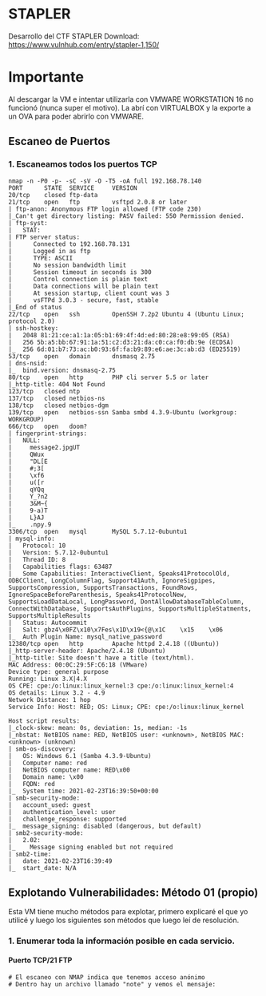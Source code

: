# STAPLER
Desarrollo del CTF STAPLER
Download: https://www.vulnhub.com/entry/stapler-1,150/

# Importante
Al descargar la VM e intentar utilizarla con VMWARE WORKSTATION 16 no funcionó (nunca super el motivo). La abrí con VIRTUALBOX y la exporte a un OVA para poder abrirlo con VMWARE.

## Escaneo de Puertos

### 1. Escaneamos todos los puertos TCP

```
nmap -n -P0 -p- -sC -sV -O -T5 -oA full 192.168.78.140
PORT      STATE  SERVICE     VERSION
20/tcp    closed ftp-data
21/tcp    open   ftp         vsftpd 2.0.8 or later
| ftp-anon: Anonymous FTP login allowed (FTP code 230)
|_Can't get directory listing: PASV failed: 550 Permission denied.
| ftp-syst: 
|   STAT: 
| FTP server status:
|      Connected to 192.168.78.131
|      Logged in as ftp
|      TYPE: ASCII
|      No session bandwidth limit
|      Session timeout in seconds is 300
|      Control connection is plain text
|      Data connections will be plain text
|      At session startup, client count was 3
|      vsFTPd 3.0.3 - secure, fast, stable
|_End of status
22/tcp    open   ssh         OpenSSH 7.2p2 Ubuntu 4 (Ubuntu Linux; protocol 2.0)
| ssh-hostkey: 
|   2048 81:21:ce:a1:1a:05:b1:69:4f:4d:ed:80:28:e8:99:05 (RSA)
|   256 5b:a5:bb:67:91:1a:51:c2:d3:21:da:c0:ca:f0:db:9e (ECDSA)
|_  256 6d:01:b7:73:ac:b0:93:6f:fa:b9:89:e6:ae:3c:ab:d3 (ED25519)
53/tcp    open   domain      dnsmasq 2.75
| dns-nsid: 
|_  bind.version: dnsmasq-2.75
80/tcp    open   http        PHP cli server 5.5 or later
|_http-title: 404 Not Found
123/tcp   closed ntp
137/tcp   closed netbios-ns
138/tcp   closed netbios-dgm
139/tcp   open   netbios-ssn Samba smbd 4.3.9-Ubuntu (workgroup: WORKGROUP)
666/tcp   open   doom?
| fingerprint-strings: 
|   NULL: 
|     message2.jpgUT 
|     QWux
|     "DL[E
|     #;3[
|     \xf6
|     u([r
|     qYQq
|     Y_?n2
|     3&M~{
|     9-a)T
|     L}AJ
|_    .npy.9
3306/tcp  open   mysql       MySQL 5.7.12-0ubuntu1
| mysql-info: 
|   Protocol: 10
|   Version: 5.7.12-0ubuntu1
|   Thread ID: 8
|   Capabilities flags: 63487
|   Some Capabilities: InteractiveClient, Speaks41ProtocolOld, ODBCClient, LongColumnFlag, Support41Auth, IgnoreSigpipes, SupportsCompression, SupportsTransactions, FoundRows, IgnoreSpaceBeforeParenthesis, Speaks41ProtocolNew, SupportsLoadDataLocal, LongPassword, DontAllowDatabaseTableColumn, ConnectWithDatabase, SupportsAuthPlugins, SupportsMultipleStatments, SupportsMultipleResults
|   Status: Autocommit
|   Salt: gbz4\x0FZ\x10\x7Fes\x1D\x19<{@\x1C	\x15	\x06
|_  Auth Plugin Name: mysql_native_password
12380/tcp open   http        Apache httpd 2.4.18 ((Ubuntu))
|_http-server-header: Apache/2.4.18 (Ubuntu)
|_http-title: Site doesn't have a title (text/html).
MAC Address: 00:0C:29:5F:C6:18 (VMware)
Device type: general purpose
Running: Linux 3.X|4.X
OS CPE: cpe:/o:linux:linux_kernel:3 cpe:/o:linux:linux_kernel:4
OS details: Linux 3.2 - 4.9
Network Distance: 1 hop
Service Info: Host: RED; OS: Linux; CPE: cpe:/o:linux:linux_kernel

Host script results:
|_clock-skew: mean: 0s, deviation: 1s, median: -1s
|_nbstat: NetBIOS name: RED, NetBIOS user: <unknown>, NetBIOS MAC: <unknown> (unknown)
| smb-os-discovery: 
|   OS: Windows 6.1 (Samba 4.3.9-Ubuntu)
|   Computer name: red
|   NetBIOS computer name: RED\x00
|   Domain name: \x00
|   FQDN: red
|_  System time: 2021-02-23T16:39:50+00:00
| smb-security-mode: 
|   account_used: guest
|   authentication_level: user
|   challenge_response: supported
|_  message_signing: disabled (dangerous, but default)
| smb2-security-mode: 
|   2.02: 
|_    Message signing enabled but not required
| smb2-time: 
|   date: 2021-02-23T16:39:49
|_  start_date: N/A
```

## Explotando Vulnerabilidades: Método 01 (propio)

Esta VM tiene mucho métodos para explotar, primero explicaré el que yo utilicé y luego los siguientes son métodos que luego leí de resolución.

### 1. Enumerar toda la información posible en cada servicio.

#### Puerto TCP/21 FTP
```
# El escaneo con NMAP indica que tenemos acceso anónimo
# Dentro hay un archivo llamado "note" y vemos el mensaje:






```
























